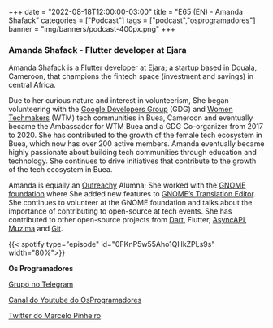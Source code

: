 +++
date = "2022-08-18T12:00:00-03:00"
title = "E65 (EN) - Amanda Shafack"
categories = ["Podcast"]
tags = ["podcast","osprogramadores"]
banner = "img/banners/podcast-400px.png"
+++

### Amanda Shafack - Flutter developer at Ejara

Amanda Shafack is a [Flutter](https://flutter.dev/) developer at [Ejara](https://www.ejara.io/); a startup based in Douala, Cameroon, that champions the fintech space (investment and savings)  in central Africa. 

Due to her curious nature and interest in volunteerism, She began volunteering with the [Google Developers Group](https://developers.google.com/community/gdg) (GDG) and [Women Techmakers](https://developers.google.com/womentechmakers) (WTM) tech communities in Buea, Cameroon and eventually became the Ambassador for WTM Buea and a GDG Co-organizer from 2017 to 2020. She has contributed to the growth of the female tech ecosystem in Buea, which now has over 200 active members. Amanda eventually became highly passionate about building tech communities through education and technology. She continues to drive initiatives that contribute to the growth of the tech ecosystem in Buea.

Amanda is equally an [Outreachy](https://www.outreachy.org/) Alumna; She worked with the [GNOME foundation](https://foundation.gnome.org/) where She added new features to [GNOME’s Translation Editor](https://wiki.gnome.org/Apps/Gtranslator). She continues to volunteer at the GNOME foundation and talks about the importance of contributing to open-source at tech events. She has contributed to other open-source projects from [Dart](https://dart.dev/), Flutter, [AsyncAPI](https://www.asyncapi.com/), [Muzima](https://play.google.com/store/apps/details?id=com.muzima&hl=en_CA&gl=US) and [Git](https://git-scm.com/).

{{< spotify type="episode" id="0FKnP5w55Aho1QHkZPLs9s" width="80%">}}


**Os Programadores**

[Grupo no Telegram](https://t.me/osprogramadores)

[Canal do Youtube do OsProgramadores](https://www.youtube.com/channel/UCt_YNYGl6K5yNXlXEQDdwWg?view_as=subscriber)

[Twitter do Marcelo Pinheiro](https://twitter.com/mpinheir)
